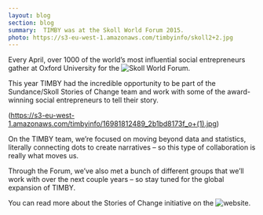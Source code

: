 ```yaml
---
layout: blog
section: blog
summary:  TIMBY was at the Skoll World Forum 2015.
photo: https://s3-eu-west-1.amazonaws.com/timbyinfo/skoll2+2.jpg
---
```


Every April, over 1000 of the world’s most influential social entrepreneurs gather at Oxford University for the ![Skoll World Forum](https://skollworldforum.org/).

This year TIMBY had the incredible opportunity to be part of the Sundance/Skoll Stories of Change team and work with some of the award-winning social entrepreneurs to tell their story. 

(https://s3-eu-west-1.amazonaws.com/timbyinfo/16981812489_2b1bd8173f_o+(1).jpg)

On the TIMBY team, we’re focused on moving beyond data and statistics, literally connecting dots to create narratives – so this type of collaboration is really what moves us.  

Through the Forum, we’ve also met a bunch of different groups that we’ll work with over the next couple years – so stay tuned for the global expansion of TIMBY.

You can read more about the Stories of Change initiative on the ![website](http://www.sundance.org/support/storiesofchange).

